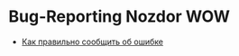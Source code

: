 # Bug-Reporting Nozdor WOW

* [Как правильно сообщить об ошибке](https://github.com/NOZDOR-Community/Bug-Reporting/wiki/%D0%9A%D0%B0%D0%BA-%D0%BF%D1%80%D0%B0%D0%B2%D0%B8%D0%BB%D1%8C%D0%BD%D0%BE-%D1%81%D0%BE%D0%BE%D0%B1%D1%89%D0%B8%D1%82%D1%8C-%D0%BE%D0%B1-%D0%BE%D1%88%D0%B8%D0%B1%D0%BA%D0%B5)
